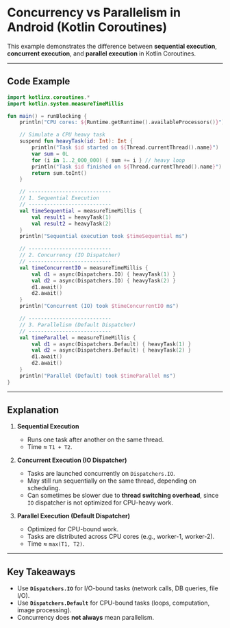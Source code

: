 # Concurrency vs Parallelism in Android (Kotlin Coroutines)

This example demonstrates the difference between **sequential execution**, **concurrent execution**, and **parallel execution** in Kotlin Coroutines.  

---

## Code Example

```kotlin
import kotlinx.coroutines.*
import kotlin.system.measureTimeMillis

fun main() = runBlocking {
    println("CPU cores: ${Runtime.getRuntime().availableProcessors()}")

    // Simulate a CPU heavy task
    suspend fun heavyTask(id: Int): Int {
        println("Task $id started on ${Thread.currentThread().name}")
        var sum = 0L
        for (i in 1..2_000_000) { sum += i } // heavy loop
        println("Task $id finished on ${Thread.currentThread().name}")
        return sum.toInt()
    }

    // ---------------------------
    // 1. Sequential Execution
    // ---------------------------
    val timeSequential = measureTimeMillis {
        val result1 = heavyTask(1)
        val result2 = heavyTask(2)
    }
    println("Sequential execution took $timeSequential ms")

    // ---------------------------
    // 2. Concurrency (IO Dispatcher)
    // ---------------------------
    val timeConcurrentIO = measureTimeMillis {
        val d1 = async(Dispatchers.IO) { heavyTask(1) }
        val d2 = async(Dispatchers.IO) { heavyTask(2) }
        d1.await()
        d2.await()
    }
    println("Concurrent (IO) took $timeConcurrentIO ms")

    // ---------------------------
    // 3. Parallelism (Default Dispatcher)
    // ---------------------------
    val timeParallel = measureTimeMillis {
        val d1 = async(Dispatchers.Default) { heavyTask(1) }
        val d2 = async(Dispatchers.Default) { heavyTask(2) }
        d1.await()
        d2.await()
    }
    println("Parallel (Default) took $timeParallel ms")
}
```

---

## Explanation

1. **Sequential Execution**  
   - Runs one task after another on the same thread.  
   - Time ≈ `T1 + T2`.  

2. **Concurrent Execution (IO Dispatcher)**  
   - Tasks are launched concurrently on `Dispatchers.IO`.  
   - May still run sequentially on the same thread, depending on scheduling.  
   - Can sometimes be slower due to **thread switching overhead**, since `IO` dispatcher is not optimized for CPU-heavy work.  

3. **Parallel Execution (Default Dispatcher)**  
   - Optimized for CPU-bound work.  
   - Tasks are distributed across CPU cores (e.g., worker-1, worker-2).  
   - Time ≈ `max(T1, T2)`.  

---

## Key Takeaways

- Use **`Dispatchers.IO`** for I/O-bound tasks (network calls, DB queries, file I/O).  
- Use **`Dispatchers.Default`** for CPU-bound tasks (loops, computation, image processing).  
- Concurrency does **not always** mean parallelism.  


